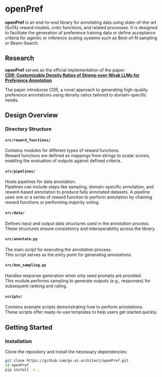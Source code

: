# openPref

**openPref** is an end-to-end library for annotating data using state-of-the-art (SoTA) reward models, critic functions, and related processes. It is designed to facilitate the generation of preference training data or define acceptance criteria for agentic or inference scaling systems such as Best-of-N sampling or Beam-Search.

## Research

**openPref** serves as the official implementation of the paper:  
[**CDR: Customizable Density Ratios of Strong-over-Weak LLMs for Preference Annotation**](https://arxiv.org/pdf/2411.02481)  

The paper introduces CDR, a novel approach to generating high-quality preference annotations using density ratios tailored to domain-specific needs.

## Design Overview

### **Directory Structure**

#### `src/reward_functions/`
Contains modules for different types of reward functions.  
Reward functions are defined as mappings from strings to scalar scores, enabling the evaluation of outputs against defined criteria.

#### `src/pipelines/`
Hosts pipelines for data annotation.  
Pipelines can include steps like sampling, domain-specific annotation, and reward-based annotation to produce fully annotated datasets.
A pipeline uses one or a series of reward function to perform annotation by chaining reward functions or performing majority voting.

#### `src/data/`
Defines input and output data structures used in the annotation process.  
These structures ensure consistency and interoperability across the library.

#### `src/annotate.py`
The main script for executing the annotation process.  
This script serves as the entry point for generating annotations.

#### `src/bon_sampling.py`
Handles response generation when only seed prompts are provided.  
This module performs sampling to generate outputs (e.g., responses) for subsequent ranking and rating.

#### `scripts/`
Contains example scripts demonstrating how to perform annotations.  
These scripts offer ready-to-use templates to help users get started quickly.

## Getting Started

### Installation
Clone the repository and install the necessary dependencies:

```bash
git clone https://github.com/gx-ai-architect/openPref.git
cd openPref
pip install -e .
```


